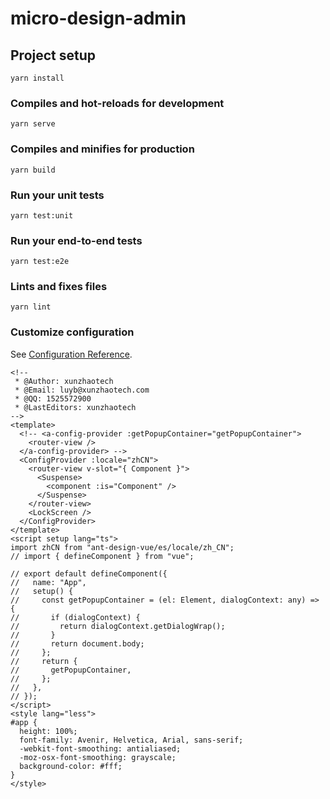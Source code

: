 # micro-design-admin

## Project setup
```
yarn install
```

### Compiles and hot-reloads for development
```
yarn serve
```

### Compiles and minifies for production
```
yarn build
```

### Run your unit tests
```
yarn test:unit
```

### Run your end-to-end tests
```
yarn test:e2e
```

### Lints and fixes files
```
yarn lint
```

### Customize configuration
See [Configuration Reference](https://cli.vuejs.org/config/).

```vue
<!--
 * @Author: xunzhaotech
 * @Email: luyb@xunzhaotech.com
 * @QQ: 1525572900
 * @LastEditors: xunzhaotech
-->
<template>
  <!-- <a-config-provider :getPopupContainer="getPopupContainer">
    <router-view />
  </a-config-provider> -->
  <ConfigProvider :locale="zhCN">
    <router-view v-slot="{ Component }">
      <Suspense>
        <component :is="Component" />
      </Suspense>
    </router-view>
    <LockScreen />
  </ConfigProvider>
</template>
<script setup lang="ts">
import zhCN from "ant-design-vue/es/locale/zh_CN";
// import { defineComponent } from "vue";

// export default defineComponent({
//   name: "App",
//   setup() {
//     const getPopupContainer = (el: Element, dialogContext: any) => {
//       if (dialogContext) {
//         return dialogContext.getDialogWrap();
//       }
//       return document.body;
//     };
//     return {
//       getPopupContainer,
//     };
//   },
// });
</script>
<style lang="less">
#app {
  height: 100%;
  font-family: Avenir, Helvetica, Arial, sans-serif;
  -webkit-font-smoothing: antialiased;
  -moz-osx-font-smoothing: grayscale;
  background-color: #fff;
}
</style>

```